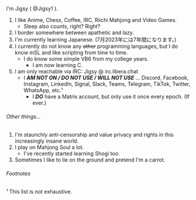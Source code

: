 I'm Jigsy ( @Jigsy1 ).

1. I like Anime, Chess, Coffee, IRC, Riichi Mahjong and Video Games.
   - Sleep also counts, right? Right?
2. I border somewhere between apathetic and lazy.
3. I'm currently learning Japanese. (7月2023年には7年間になります。)
4. I currently do not know any ~~other~~ programming languages, but I do know mSL and like scripting from time to time.
   - I do know some simple VB6 from my college years.
      - I am now learning C.
5. I am only reachable via IRC: Jigsy @ irc.libera.chat
   - I ***AM NOT ON / DO NOT USE / WILL NOT USE*** ... Discord, Facebook, Instagram, LinkedIn, Signal, Slack, Teams, Telegram, TikTok, Twitter, WhatsApp, etc.¹
      - I ***DO*** have a Matrix account, but only use it once every epoch. (If ever.)

###### Other things...

1. I'm staunchly anti-censorship and value privacy and rights in this increasingly insane world.
2. I play on Mahjong Soul a lot.
   - I've recently started learning Shogi too.
3. Sometimes I like to lie on the ground and pretend I'm a carrot.

###### Footnotes

¹ This list is not exhaustive.
